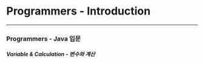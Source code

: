 # Programmers - Introduction
-------------------

### Programmers - Java 입문

##### Variable & Calculation - 변수와 계산

